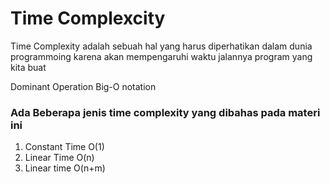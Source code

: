 # Time Complexcity

Time Complexity adalah sebuah hal yang harus diperhatikan dalam dunia programmoing karena akan mempengaruhi waktu jalannya program yang kita buat

Dominant Operation
Big-O notation

### Ada Beberapa jenis time complexity yang dibahas pada materi ini
1. Constant Time O(1)
2. Linear Time O(n)
3. Linear time O(n+m)
